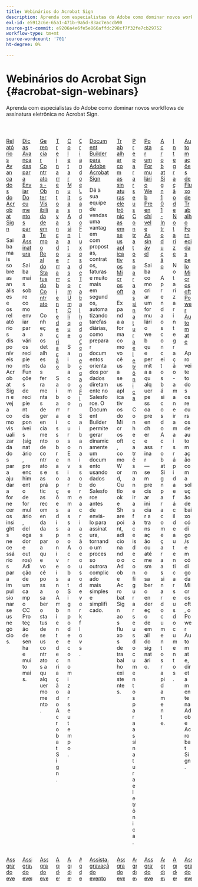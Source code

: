 ```yaml
---
title: Webinários do Acrobat Sign
description: Aprenda com especialistas do Adobe como dominar novos workflows de assinatura eletrônica no Acrobat Sign.
exl-id: e5912c6e-65a1-471b-9a5d-83ac7eaccb90
source-git-commit: e9206a4e6fe5e866affdc298cf7f32fe7cb29752
workflow-type: tm+mt
source-wordcount: '701'
ht-degree: 0%

---
```


# Webinários do Acrobat Sign {#acrobat-sign-webinars}

Aprenda com especialistas do Adobe como dominar novos workflows de assinatura eletrônica no Acrobat Sign.

<!-- CARDS

* https://experienceleague.adobe.com/pt-br/docs/events/acrobat-sign-webinars/advanced-reporting
* https://experienceleague.adobe.com/pt-br/docs/events/acrobat-sign-webinars/advanced-sending-documents-signature
* https://experienceleague.adobe.com/pt-br/docs/events/acrobat-sign-webinars/agreement-status
* https://experienceleague.adobe.com/pt-br/docs/events/acrobat-sign-webinars/authoring-environment
* https://experienceleague.adobe.com/pt-br/docs/events/acrobat-sign-webinars/collect-signatures
* https://experienceleague.adobe.com/pt-br/docs/events/acrobat-sign-webinars/create-use-workflows
* https://experienceleague.adobe.com/pt-br/docs/events/acrobat-sign-webinars/document-builder
* https://experienceleague.adobe.com/pt-br/docs/events/acrobat-sign-webinars/e-signature-microsoft
* https://experienceleague.adobe.com/pt-br/docs/events/acrobat-sign-webinars/e-signature-setup
* https://experienceleague.adobe.com/pt-br/docs/events/acrobat-sign-webinars/fillable-signable-web-form
* https://experienceleague.adobe.com/pt-br/docs/events/acrobat-sign-webinars/getting-started
* https://experienceleague.adobe.com/pt-br/docs/events/acrobat-sign-webinars/notarize
* https://experienceleague.adobe.com/pt-br/docs/events/acrobat-sign-webinars/workflow-automations

-->
<!-- START CARDS HTML - DO NOT MODIFY BY HAND -->
<div class="columns">
    <div class="column is-half-tablet is-half-desktop is-one-third-widescreen" aria-label="Advanced Reporting for Acrobat Sign">
        <div class="card" style="height: 100%; display: flex; flex-direction: column; height: 100%;">
            <div class="card-image">
                <figure class="image x-is-16by9">
                    <a href="https://experienceleague.adobe.com/pt-br/docs/events/acrobat-sign-webinars/advanced-reporting" title="Relatórios avançados do Acrobat Sign">
                        <img class="is-bordered-r-small" src="https://video.tv.adobe.com/v/3428191/?format=jpeg&nocache=1731453823479" alt="Relatórios avançados do Acrobat Sign"
                             style="width: 100%; aspect-ratio: 16 / 9; object-fit: cover; overflow: hidden; display: block; margin: auto;">
                    </a>
                </figure>
            </div>
            <div class="card-content is-padded-small" style="display: flex; flex-direction: column; flex-grow: 1; justify-content: space-between;">
                <div class="top-card-content">
                    <p class="headline is-size-6 has-text-weight-bold">
                        <a href="https://experienceleague.adobe.com/pt-br/docs/events/acrobat-sign-webinars/advanced-reporting" title="Relatórios avançados do Acrobat Sign">Relatórios Avançados do Acrobat Sign</a>
                    </p>
                    <p class="is-size-6">Saiba mais sobre as análises e os relatórios disponíveis no Acrobat Sign e veja como visualizar dados para ajudar a fornecer os insights necessários para impulsionar seus negócios.</p>
                </div>
                <a href="https://experienceleague.adobe.com/pt-br/docs/events/acrobat-sign-webinars/advanced-reporting" class="spectrum-Button spectrum-Button--outline spectrum-Button--primary spectrum-Button--sizeM" style="align-self: flex-start; margin-top: 1rem;">
                    <span class="spectrum-Button-label has-no-wrap has-text-weight-bold">Assista à gravação do evento</span>
                </a>
            </div>
        </div>
    </div>
    <div class="column is-half-tablet is-half-desktop is-one-third-widescreen" aria-label="Advanced Tips for Sending Documents for Signature">
        <div class="card" style="height: 100%; display: flex; flex-direction: column; height: 100%;">
            <div class="card-image">
                <figure class="image x-is-16by9">
                    <a href="https://experienceleague.adobe.com/pt-br/docs/events/acrobat-sign-webinars/advanced-sending-documents-signature" title="Dicas avançadas para enviar documentos para assinatura">
                        <img class="is-bordered-r-small" src="https://video.tv.adobe.com/v/3428186/?format=jpeg&nocache=1731453823460" alt="Dicas avançadas para enviar documentos para assinatura"
                             style="width: 100%; aspect-ratio: 16 / 9; object-fit: cover; overflow: hidden; display: block; margin: auto;">
                    </a>
                </figure>
            </div>
            <div class="card-content is-padded-small" style="display: flex; flex-direction: column; flex-grow: 1; justify-content: space-between;">
                <div class="top-card-content">
                    <p class="headline is-size-6 has-text-weight-bold">
                        <a href="https://experienceleague.adobe.com/pt-br/docs/events/acrobat-sign-webinars/advanced-sending-documents-signature" title="Dicas avançadas para enviar documentos para assinatura">Dicas Avançadas para Enviar Documentos para Assinatura</a>
                    </p>
                    <p class="is-size-6">Saiba mais sobre como enviar para vários recipients Funções de recipient disponíveis (signatário, preenchimento de formulário, delegador e outros) Adição de um campo CC Proteção de senha e muito mais.</p>
                </div>
                <a href="https://experienceleague.adobe.com/pt-br/docs/events/acrobat-sign-webinars/advanced-sending-documents-signature" class="spectrum-Button spectrum-Button--outline spectrum-Button--primary spectrum-Button--sizeM" style="align-self: flex-start; margin-top: 1rem;">
                    <span class="spectrum-Button-label has-no-wrap has-text-weight-bold">Assista à gravação do evento</span>
                </a>
            </div>
        </div>
    </div>
    <div class="column is-half-tablet is-half-desktop is-one-third-widescreen" aria-label="Manage Agreements - Get Real-Time Visibility into Agreement Status">
        <div class="card" style="height: 100%; display: flex; flex-direction: column; height: 100%;">
            <div class="card-image">
                <figure class="image x-is-16by9">
                    <a href="https://experienceleague.adobe.com/pt-br/docs/events/acrobat-sign-webinars/agreement-status" title="Gerenciar Contratos - Obtenha Visibilidade em Tempo Real do Status do Contrato">
                        <img class="is-bordered-r-small" src="https://video.tv.adobe.com/v/3428190/?format=jpeg&nocache=1731453823516" alt="Gerenciar Contratos - Obtenha Visibilidade em Tempo Real do Status do Contrato"
                             style="width: 100%; aspect-ratio: 16 / 9; object-fit: cover; overflow: hidden; display: block; margin: auto;">
                    </a>
                </figure>
            </div>
            <div class="card-content is-padded-small" style="display: flex; flex-direction: column; flex-grow: 1; justify-content: space-between;">
                <div class="top-card-content">
                    <p class="headline is-size-6 has-text-weight-bold">
                        <a href="https://experienceleague.adobe.com/pt-br/docs/events/acrobat-sign-webinars/agreement-status" title="Gerenciar Contratos - Obtenha Visibilidade em Tempo Real do Status do Contrato">Gerenciar Contratos - Obter Visibilidade em Tempo Real do Status do Contrato</a>
                    </p>
                    <p class="is-size-6">Conheça os detalhes das ferramentas de gerenciamento de contratos e as práticas recomendadas para que você possa saber o status de seus contratos a qualquer momento.</p>
                </div>
                <a href="https://experienceleague.adobe.com/pt-br/docs/events/acrobat-sign-webinars/agreement-status" class="spectrum-Button spectrum-Button--outline spectrum-Button--primary spectrum-Button--sizeM" style="align-self: flex-start; margin-top: 1rem;">
                    <span class="spectrum-Button-label has-no-wrap has-text-weight-bold">Assista à gravação do evento</span>
                </a>
            </div>
        </div>
    </div>
    <div class="column is-half-tablet is-half-desktop is-one-third-widescreen" aria-label="Advanced Training on Authoring Environment">
        <div class="card" style="height: 100%; display: flex; flex-direction: column; height: 100%;">
            <div class="card-image">
                <figure class="image x-is-16by9">
                    <a href="https://experienceleague.adobe.com/pt-br/docs/events/acrobat-sign-webinars/authoring-environment" title="Treinamento avançado em ambiente de criação">
                        <img class="is-bordered-r-small" src="https://video.tv.adobe.com/v/3428189/?format=jpeg&nocache=1731453823517" alt="Treinamento avançado em ambiente de criação"
                             style="width: 100%; aspect-ratio: 16 / 9; object-fit: cover; overflow: hidden; display: block; margin: auto;">
                    </a>
                </figure>
            </div>
            <div class="card-content is-padded-small" style="display: flex; flex-direction: column; flex-grow: 1; justify-content: space-between;">
                <div class="top-card-content">
                    <p class="headline is-size-6 has-text-weight-bold">
                        <a href="https://experienceleague.adobe.com/pt-br/docs/events/acrobat-sign-webinars/authoring-environment" title="Treinamento avançado em ambiente de criação">Treinamento avançado em ambiente de criação</a>
                    </p>
                    <p class="is-size-6">Saiba mais sobre as opções disponíveis no Ambiente de criação do Acrobat Sign.</p>
                </div>
                <a href="https://experienceleague.adobe.com/pt-br/docs/events/acrobat-sign-webinars/authoring-environment" class="spectrum-Button spectrum-Button--outline spectrum-Button--primary spectrum-Button--sizeM" style="align-self: flex-start; margin-top: 1rem;">
                    <span class="spectrum-Button-label has-no-wrap has-text-weight-bold">Assista à gravação do evento</span>
                </a>
            </div>
        </div>
    </div>
    <div class="column is-half-tablet is-half-desktop is-one-third-widescreen" aria-label="Collect Many Signatures with One Click">
        <div class="card" style="height: 100%; display: flex; flex-direction: column; height: 100%;">
            <div class="card-image">
                <figure class="image x-is-16by9">
                    <a href="https://experienceleague.adobe.com/pt-br/docs/events/acrobat-sign-webinars/collect-signatures" title="Colete muitas assinaturas com um clique">
                        <img class="is-bordered-r-small" src="https://video.tv.adobe.com/v/3428188/?format=jpeg&nocache=1731453823488" alt="Colete muitas assinaturas com um clique"
                             style="width: 100%; aspect-ratio: 16 / 9; object-fit: cover; overflow: hidden; display: block; margin: auto;">
                    </a>
                </figure>
            </div>
            <div class="card-content is-padded-small" style="display: flex; flex-direction: column; flex-grow: 1; justify-content: space-between;">
                <div class="top-card-content">
                    <p class="headline is-size-6 has-text-weight-bold">
                        <a href="https://experienceleague.adobe.com/pt-br/docs/events/acrobat-sign-webinars/collect-signatures" title="Colete muitas assinaturas com um clique">Coletar Muitas Assinaturas com Um Clique</a>
                    </p>
                    <p class="is-size-6">Saiba como o recurso Enviar em massa no Acrobat Sign pode economizar seu tempo.</p>
                </div>
                <a href="https://experienceleague.adobe.com/pt-br/docs/events/acrobat-sign-webinars/collect-signatures" class="spectrum-Button spectrum-Button--outline spectrum-Button--primary spectrum-Button--sizeM" style="align-self: flex-start; margin-top: 1rem;">
                    <span class="spectrum-Button-label has-no-wrap has-text-weight-bold">Assista à gravação do evento</span>
                </a>
            </div>
        </div>
    </div>
    <div class="column is-half-tablet is-half-desktop is-one-third-widescreen" aria-label="Creating and Using Workflows from Beginning to End">
        <div class="card" style="height: 100%; display: flex; flex-direction: column; height: 100%;">
            <div class="card-image">
                <figure class="image x-is-16by9">
                    <a href="https://experienceleague.adobe.com/pt-br/docs/events/acrobat-sign-webinars/create-use-workflows" title="Criar e usar workflows do início ao fim">
                        <img class="is-bordered-r-small" src="https://video.tv.adobe.com/v/3428192/?format=jpeg&nocache=1731453823485" alt="Criar e usar workflows do início ao fim"
                             style="width: 100%; aspect-ratio: 16 / 9; object-fit: cover; overflow: hidden; display: block; margin: auto;">
                    </a>
                </figure>
            </div>
            <div class="card-content is-padded-small" style="display: flex; flex-direction: column; flex-grow: 1; justify-content: space-between;">
                <div class="top-card-content">
                    <p class="headline is-size-6 has-text-weight-bold">
                        <a href="https://experienceleague.adobe.com/pt-br/docs/events/acrobat-sign-webinars/create-use-workflows" title="Criar e usar workflows do início ao fim">Criando e Usando Fluxos de Trabalho do Começo ao Fim</a>
                    </p>
                    <p class="is-size-6">Saiba mais sobre a criação e o uso de workflows.</p>
                </div>
                <a href="https://experienceleague.adobe.com/pt-br/docs/events/acrobat-sign-webinars/create-use-workflows" class="spectrum-Button spectrum-Button--outline spectrum-Button--primary spectrum-Button--sizeM" style="align-self: flex-start; margin-top: 1rem;">
                    <span class="spectrum-Button-label has-no-wrap has-text-weight-bold">Assista à gravação do evento</span>
                </a>
            </div>
        </div>
    </div>
    <div class="column is-half-tablet is-half-desktop is-one-third-widescreen" aria-label="Document Builder for Adobe Acrobat Sign">
        <div class="card" style="height: 100%; display: flex; flex-direction: column; height: 100%;">
            <div class="card-image">
                <figure class="image x-is-16by9">
                    <a href="https://experienceleague.adobe.com/pt-br/docs/events/acrobat-sign-webinars/document-builder" title="Document Builder para Adobe Acrobat Sign">
                        <img class="is-bordered-r-small" src="https://video.tv.adobe.com/v/3428193/?format=jpeg&nocache=1731453823516" alt="Document Builder para Adobe Acrobat Sign"
                             style="width: 100%; aspect-ratio: 16 / 9; object-fit: cover; overflow: hidden; display: block; margin: auto;">
                    </a>
                </figure>
            </div>
            <div class="card-content is-padded-small" style="display: flex; flex-direction: column; flex-grow: 1; justify-content: space-between;">
                <div class="top-card-content">
                    <p class="headline is-size-6 has-text-weight-bold">
                        <a href="https://experienceleague.adobe.com/pt-br/docs/events/acrobat-sign-webinars/document-builder" title="Document Builder para Adobe Acrobat Sign">Document Builder para Adobe Acrobat Sign</a>
                    </p>
                    <p class="is-size-6">Dê à sua equipe de vendas uma vantagem com propostas, contratos, faturas e muito mais em segundos, automatizando tarefas diárias, como preparar documentos orientados por dados diretamente no Salesforce. O Document Builder permite gerar dinamicamente um documento usando dados do Salesforce antes de enviá-lo para assinatura, tornando um processo outrora complicado mais simples e simplificado.</p>
                </div>
                <a href="https://experienceleague.adobe.com/pt-br/docs/events/acrobat-sign-webinars/document-builder" class="spectrum-Button spectrum-Button--outline spectrum-Button--primary spectrum-Button--sizeM" style="align-self: flex-start; margin-top: 1rem;">
                    <span class="spectrum-Button-label has-no-wrap has-text-weight-bold">Assista à gravação do evento</span>
                </a>
            </div>
        </div>
    </div>
    <div class="column is-half-tablet is-half-desktop is-one-third-widescreen" aria-label="Work with e-signatures in your Microsoft apps">
        <div class="card" style="height: 100%; display: flex; flex-direction: column; height: 100%;">
            <div class="card-image">
                <figure class="image x-is-16by9">
                    <a href="https://experienceleague.adobe.com/pt-br/docs/events/acrobat-sign-webinars/e-signature-microsoft" title="Trabalhar com assinaturas eletrônicas em aplicativos Microsoft">
                        <img class="is-bordered-r-small" src="https://video.tv.adobe.com/v/3428185/?format=jpeg&nocache=1731453823517" alt="Trabalhar com assinaturas eletrônicas em aplicativos Microsoft"
                             style="width: 100%; aspect-ratio: 16 / 9; object-fit: cover; overflow: hidden; display: block; margin: auto;">
                    </a>
                </figure>
            </div>
            <div class="card-content is-padded-small" style="display: flex; flex-direction: column; flex-grow: 1; justify-content: space-between;">
                <div class="top-card-content">
                    <p class="headline is-size-6 has-text-weight-bold">
                        <a href="https://experienceleague.adobe.com/pt-br/docs/events/acrobat-sign-webinars/e-signature-microsoft" title="Trabalhar com assinaturas eletrônicas em aplicativos Microsoft">Trabalhar com assinaturas eletrônicas em seus aplicativos Microsoft</a>
                    </p>
                    <p class="is-size-6">Expanda a forma como você usa seus aplicativos do Microsoft, como Word, Outlook e Sharepoint, adicionando o Adobe Acrobat Sign aos fluxos de trabalho existentes.</p>
                </div>
                <a href="https://experienceleague.adobe.com/pt-br/docs/events/acrobat-sign-webinars/e-signature-microsoft" class="spectrum-Button spectrum-Button--outline spectrum-Button--primary spectrum-Button--sizeM" style="align-self: flex-start; margin-top: 1rem;">
                    <span class="spectrum-Button-label has-no-wrap has-text-weight-bold">Assista à gravação do evento</span>
                </a>
            </div>
        </div>
    </div>
    <div class="column is-half-tablet is-half-desktop is-one-third-widescreen" aria-label="Prepare Your Agreements for e-signature">
        <div class="card" style="height: 100%; display: flex; flex-direction: column; height: 100%;">
            <div class="card-image">
                <figure class="image x-is-16by9">
                    <a href="https://experienceleague.adobe.com/pt-br/docs/events/acrobat-sign-webinars/e-signature-setup" title="Preparar seus Contratos para assinatura eletrônica">
                        <img class="is-bordered-r-small" src="https://video.tv.adobe.com/v/3428184/?format=jpeg&nocache=1731453823483" alt="Preparar seus Contratos para assinatura eletrônica"
                             style="width: 100%; aspect-ratio: 16 / 9; object-fit: cover; overflow: hidden; display: block; margin: auto;">
                    </a>
                </figure>
            </div>
            <div class="card-content is-padded-small" style="display: flex; flex-direction: column; flex-grow: 1; justify-content: space-between;">
                <div class="top-card-content">
                    <p class="headline is-size-6 has-text-weight-bold">
                        <a href="https://experienceleague.adobe.com/pt-br/docs/events/acrobat-sign-webinars/e-signature-setup" title="Preparar seus Contratos para assinatura eletrônica">Preparar seus Contratos para assinatura eletrônica</a>
                    </p>
                    <p class="is-size-6">Conheça três maneiras fáceis de configurar seus documentos para assinatura eletrônica.</p>
                </div>
                <a href="https://experienceleague.adobe.com/pt-br/docs/events/acrobat-sign-webinars/e-signature-setup" class="spectrum-Button spectrum-Button--outline spectrum-Button--primary spectrum-Button--sizeM" style="align-self: flex-start; margin-top: 1rem;">
                    <span class="spectrum-Button-label has-no-wrap has-text-weight-bold">Assista à gravação do evento</span>
                </a>
            </div>
        </div>
    </div>
    <div class="column is-half-tablet is-half-desktop is-one-third-widescreen" aria-label="Post a Fillable, Signable Web Form">
        <div class="card" style="height: 100%; display: flex; flex-direction: column; height: 100%;">
            <div class="card-image">
                <figure class="image x-is-16by9">
                    <a href="https://experienceleague.adobe.com/pt-br/docs/events/acrobat-sign-webinars/fillable-signable-web-form" title="Publicar um formulário Web preenchível e assinável">
                        <img class="is-bordered-r-small" src="https://video.tv.adobe.com/v/3428187/?format=jpeg&nocache=1731453823488" alt="Publicar um formulário Web preenchível e assinável"
                             style="width: 100%; aspect-ratio: 16 / 9; object-fit: cover; overflow: hidden; display: block; margin: auto;">
                    </a>
                </figure>
            </div>
            <div class="card-content is-padded-small" style="display: flex; flex-direction: column; flex-grow: 1; justify-content: space-between;">
                <div class="top-card-content">
                    <p class="headline is-size-6 has-text-weight-bold">
                        <a href="https://experienceleague.adobe.com/pt-br/docs/events/acrobat-sign-webinars/fillable-signable-web-form" title="Publicar um formulário Web preenchível e assinável">Postar um Formulário Web Preenchível e Assinável</a>
                    </p>
                    <p class="is-size-6">Saiba como criar um formulário web que permita a qualquer pessoa preencher e assinar — sem precisar iniciar a transação ou até mesmo saber o endereço de email do signatário.</p>
                </div>
                <a href="https://experienceleague.adobe.com/pt-br/docs/events/acrobat-sign-webinars/fillable-signable-web-form" class="spectrum-Button spectrum-Button--outline spectrum-Button--primary spectrum-Button--sizeM" style="align-self: flex-start; margin-top: 1rem;">
                    <span class="spectrum-Button-label has-no-wrap has-text-weight-bold">Assista à gravação do evento</span>
                </a>
            </div>
        </div>
    </div>
    <div class="column is-half-tablet is-half-desktop is-one-third-widescreen" aria-label="Acrobat Sign 101 - Getting Started">
        <div class="card" style="height: 100%; display: flex; flex-direction: column; height: 100%;">
            <div class="card-image">
                <figure class="image x-is-16by9">
                    <a href="https://experienceleague.adobe.com/pt-br/docs/events/acrobat-sign-webinars/getting-started" title="Acrobat Sign 101 - Introdução">
                        <img class="is-bordered-r-small" src="https://video.tv.adobe.com/v/3428183/?format=jpeg&nocache=1731453823457" alt="Acrobat Sign 101 - Introdução"
                             style="width: 100%; aspect-ratio: 16 / 9; object-fit: cover; overflow: hidden; display: block; margin: auto;">
                    </a>
                </figure>
            </div>
            <div class="card-content is-padded-small" style="display: flex; flex-direction: column; flex-grow: 1; justify-content: space-between;">
                <div class="top-card-content">
                    <p class="headline is-size-6 has-text-weight-bold">
                        <a href="https://experienceleague.adobe.com/pt-br/docs/events/acrobat-sign-webinars/getting-started" title="Acrobat Sign 101 - Introdução">Acrobat Sign 101 - Introdução</a>
                    </p>
                    <p class="is-size-6">Aprenda os conceitos básicos do Acrobat Sign para começar a assinar documentos rapidamente.</p>
                </div>
                <a href="https://experienceleague.adobe.com/pt-br/docs/events/acrobat-sign-webinars/getting-started" class="spectrum-Button spectrum-Button--outline spectrum-Button--primary spectrum-Button--sizeM" style="align-self: flex-start; margin-top: 1rem;">
                    <span class="spectrum-Button-label has-no-wrap has-text-weight-bold">Assista à gravação do evento</span>
                </a>
            </div>
        </div>
    </div>
    <div class="column is-half-tablet is-half-desktop is-one-third-widescreen" aria-label="Notarize Integration">
        <div class="card" style="height: 100%; display: flex; flex-direction: column; height: 100%;">
            <div class="card-image">
                <figure class="image x-is-16by9">
                    <a href="https://experienceleague.adobe.com/pt-br/docs/events/acrobat-sign-webinars/notarize" title="Integração do Notarize">
                        <img class="is-bordered-r-small" src="https://video.tv.adobe.com/v/3428195/?format=jpeg&nocache=1731453823489" alt="Integração do Notarize"
                             style="width: 100%; aspect-ratio: 16 / 9; object-fit: cover; overflow: hidden; display: block; margin: auto;">
                    </a>
                </figure>
            </div>
            <div class="card-content is-padded-small" style="display: flex; flex-direction: column; flex-grow: 1; justify-content: space-between;">
                <div class="top-card-content">
                    <p class="headline is-size-6 has-text-weight-bold">
                        <a href="https://experienceleague.adobe.com/pt-br/docs/events/acrobat-sign-webinars/notarize" title="Integração do Notarize">Integração de Notarize</a>
                    </p>
                    <p class="is-size-6">Notarizar integração - a maneira mais rápida e fácil de autenticar seus documentos.</p>
                </div>
                <a href="https://experienceleague.adobe.com/pt-br/docs/events/acrobat-sign-webinars/notarize" class="spectrum-Button spectrum-Button--outline spectrum-Button--primary spectrum-Button--sizeM" style="align-self: flex-start; margin-top: 1rem;">
                    <span class="spectrum-Button-label has-no-wrap has-text-weight-bold">Assista à gravação do evento</span>
                </a>
            </div>
        </div>
    </div>
    <div class="column is-half-tablet is-half-desktop is-one-third-widescreen" aria-label="Workflow Automations Powered by Microsoft Power Automate">
        <div class="card" style="height: 100%; display: flex; flex-direction: column; height: 100%;">
            <div class="card-image">
                <figure class="image x-is-16by9">
                    <a href="https://experienceleague.adobe.com/pt-br/docs/events/acrobat-sign-webinars/workflow-automations" title="Automações de fluxo de trabalho possibilitadas pelo Microsoft Power Automate">
                        <img class="is-bordered-r-small" src="https://video.tv.adobe.com/v/3428194/?format=jpeg&nocache=1731453823611" alt="Automações de fluxo de trabalho possibilitadas pelo Microsoft Power Automate"
                             style="width: 100%; aspect-ratio: 16 / 9; object-fit: cover; overflow: hidden; display: block; margin: auto;">
                    </a>
                </figure>
            </div>
            <div class="card-content is-padded-small" style="display: flex; flex-direction: column; flex-grow: 1; justify-content: space-between;">
                <div class="top-card-content">
                    <p class="headline is-size-6 has-text-weight-bold">
                        <a href="https://experienceleague.adobe.com/pt-br/docs/events/acrobat-sign-webinars/workflow-automations" title="Automações de fluxo de trabalho possibilitadas pelo Microsoft Power Automate">Automações de Fluxo de Trabalho Fornecidas pelo Microsoft Power Automate</a>
                    </p>
                    <p class="is-size-6">Aproveite todos os recursos de automação com a solução de baixo código/sem código da Microsoft, o Power Automate, diretamente na Adobe Acrobat Sign.</p>
                </div>
                <a href="https://experienceleague.adobe.com/pt-br/docs/events/acrobat-sign-webinars/workflow-automations" class="spectrum-Button spectrum-Button--outline spectrum-Button--primary spectrum-Button--sizeM" style="align-self: flex-start; margin-top: 1rem;">
                    <span class="spectrum-Button-label has-no-wrap has-text-weight-bold">Assista à gravação do evento</span>
                </a>
            </div>
        </div>
    </div>
</div>
<!-- END CARDS HTML - DO NOT MODIFY BY HAND -->
